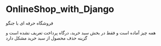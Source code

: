 # OnlineShop_with_Django
فروشگاه حرفه ای با جنگو

همه چیز آماده است و فقط در بخش سبد خرید، درگاه پرداخت تعریف نشده است و گزینه حذف محصول از سبد خرید مشکل دارد

